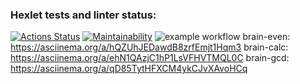 ### Hexlet tests and linter status:
[![Actions Status](https://github.com/pisarevdmitry/frontend-project-lvl1/workflows/hexlet-check/badge.svg)](https://github.com/pisarevdmitry/frontend-project-lvl1/actions)
[![Maintainability](https://api.codeclimate.com/v1/badges/a99a88d28ad37a79dbf6/maintainability)](https://codeclimate.com/github/codeclimate/codeclimate/maintainability)
![example workflow](https://github.com/pisarevdmitry/frontend-project-lvl1/actions/workflows/main.yml/badge.svg)
brain-even:  https://asciinema.org/a/hQZUhJEDawdB8zrfEmjt1Hqm3
brain-calc:  https://asciinema.org/a/ehN1QAzjC1hP1LsVFHVTMQL0C
brain-gcd:  https://asciinema.org/a/qD85TytHFXCM4ykCJvXAvoHCq